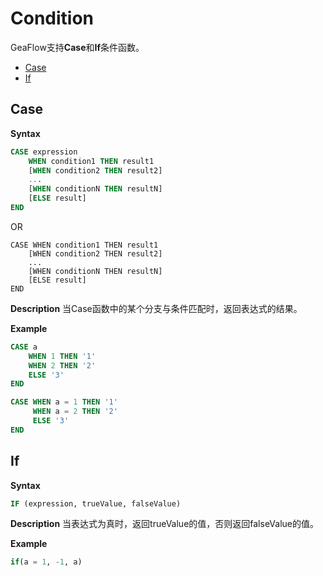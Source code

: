 # Condition

GeaFlow支持**Case**和**If**条件函数。
* [Case](#Case)
* [If](#If)

## Case
**Syntax**

```sql
CASE expression
    WHEN condition1 THEN result1
    [WHEN condition2 THEN result2]
    ...
    [WHEN conditionN THEN resultN]
    [ELSE result]
END
```
OR

```
CASE WHEN condition1 THEN result1
    [WHEN condition2 THEN result2]
    ...
    [WHEN conditionN THEN resultN]
    [ELSE result]
END
```
**Description**
当Case函数中的某个分支与条件匹配时，返回表达式的结果。

**Example**

```sql
CASE a
	WHEN 1 THEN '1'
	WHEN 2 THEN '2'
	ELSE '3'
END

CASE WHEN a = 1 THEN '1'
     WHEN a = 2 THEN '2'
	 ELSE '3'
END
```

## If
**Syntax**

```sql
IF (expression, trueValue, falseValue)
```
**Description**
当表达式为真时，返回trueValue的值，否则返回falseValue的值。

**Example**

```sql
if(a = 1, -1, a)
```
